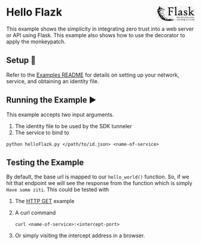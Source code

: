 # Hello Flazk <img align="right" src="../../images/flask-logo-text.jpeg" width="20%">
This example shows the simplicity in integrating zero trust into a web server or API using Flask. This example also 
shows how to use the decorator to apply the monkeypatch.

## Setup :wrench:
Refer to the [Examples README](../README.md) for details on setting up your network, service, and obtaining an identity 
file.

## Running the Example :arrow_forward:
This example accepts two input arguments. 
1. The identity file to be used by the SDK tunneler
2. The service to bind to
```shell
python helloFlazk.py </path/to/id.json> <name-of-service>
```

## Testing the Example
By default, the base url is mapped to our `hello_world()` function. So, if we hit that endpoint we will see the 
response from the function which is simply `Have some ziti`. This could be tested with 
1. The [HTTP GET](../http-get) example
2. A curl command

       curl <name-of-service>:<intercept-port>
3. Or simply visiting the intercept address in a browser.